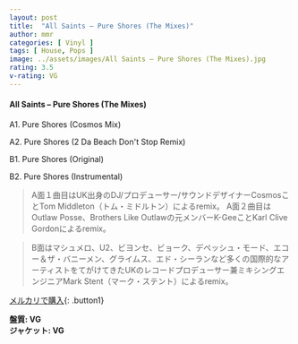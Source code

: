 ```yaml
---
layout: post
title:  "All Saints – Pure Shores (The Mixes)"
author: mmr
categories: [ Vinyl ]
tags: [ House, Pops ]
image: ../assets/images/All Saints – Pure Shores (The Mixes).jpg
rating: 3.5
v-rating: VG
---
```


#### All Saints – Pure Shores (The Mixes)

A1. Pure Shores (Cosmos Mix)

A2. Pure Shores (2 Da Beach Don't Stop Remix)

B1. Pure Shores (Original)

B2. Pure Shores (Instrumental)

> A面１曲目はUK出身のDJ/プロデューサー/サウンドデザイナーCosmosことTom Middleton（トム・ミドルトン）によるremix。
> A面２曲目はOutlaw Posse、Brothers Like Outlawの元メンバーK-GeeことKarl Clive Gordonによるremix。

> B面はマシュメロ、U2、ビヨンセ、ビョーク、デペッシュ・モード、エコー＆ザ・バニーメン、グライムス、エド・シーランなど多くの国際的なアーティストをてがけてきたUKのレコードプロデューサー兼ミキシングエンジニアMark Stent（マーク・ステント）によるremix。


[メルカリで購入](https://jp.mercari.com/item/m60756646453){: .button1}

<div class="mt-4 mb-4 d-flex align-items-center">
<strong class="mr-1">盤質: VG</strong>
</div>
<div class="mt-4 mb-4 d-flex align-items-center">
<strong class="mr-1">ジャケット: VG</strong>
</div>
